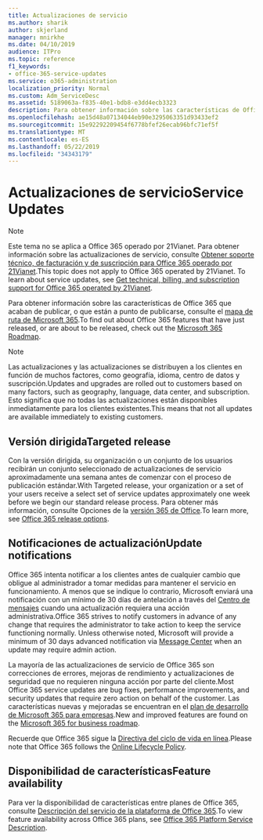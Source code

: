 ```yaml
---
title: Actualizaciones de servicio
ms.author: sharik
author: skjerland
manager: mnirkhe
ms.date: 04/10/2019
audience: ITPro
ms.topic: reference
f1_keywords:
- office-365-service-updates
ms.service: o365-administration
localization_priority: Normal
ms.custom: Adm_ServiceDesc
ms.assetid: 5189063a-f835-40e1-bdb8-e3dd4ecb3323
description: Para obtener información sobre las características de Office 365 que acaban de publicar, o que están a punto de publicarse, consulte el mapa de ruta de Microsoft 365.
ms.openlocfilehash: ae15d48a07134044eb90e3295063351d93433ef2
ms.sourcegitcommit: 15e92292209454f6778bfef26ecab96bfc71ef5f
ms.translationtype: MT
ms.contentlocale: es-ES
ms.lasthandoff: 05/22/2019
ms.locfileid: "34343179"
---
```

# <a name="service-updates"></a><span data-ttu-id="c80e9-103">Actualizaciones de servicio</span><span class="sxs-lookup"><span data-stu-id="c80e9-103">Service Updates</span></span>

> [!NOTE]
> <span data-ttu-id="c80e9-p101">Este tema no se aplica a Office 365 operado por 21Vianet. Para obtener información sobre las actualizaciones de servicio, consulte [Obtener soporte técnico, de facturación y de suscripción para Office 365 operado por 21Vianet](http://go.microsoft.com/fwlink/?LinkID=733350&amp;clcid=0x409).</span><span class="sxs-lookup"><span data-stu-id="c80e9-p101">This topic does not apply to Office 365 operated by 21Vianet. To learn about service updates, see [Get technical, billing, and subscription support for Office 365 operated by 21Vianet](http://go.microsoft.com/fwlink/?LinkID=733350&amp;clcid=0x409).</span></span> 
  
<span data-ttu-id="c80e9-106">Para obtener información sobre las características de Office 365 que acaban de publicar, o que están a punto de publicarse, consulte el [mapa de ruta de Microsoft 365](https://go.microsoft.com/fwlink/?LinkId=509914).</span><span class="sxs-lookup"><span data-stu-id="c80e9-106">To find out about Office 365 features that have just released, or are about to be released, check out the [Microsoft 365 Roadmap](https://go.microsoft.com/fwlink/?LinkId=509914).</span></span>
  
> [!NOTE]
> <span data-ttu-id="c80e9-107">Las actualizaciones y las actualizaciones se distribuyen a los clientes en función de muchos factores, como geografía, idioma, centro de datos y suscripción.</span><span class="sxs-lookup"><span data-stu-id="c80e9-107">Updates and upgrades are rolled out to customers based on many factors, such as geography, language, data center, and subscription.</span></span> <span data-ttu-id="c80e9-108">Esto significa que no todas las actualizaciones están disponibles inmediatamente para los clientes existentes.</span><span class="sxs-lookup"><span data-stu-id="c80e9-108">This means that not all updates are available immediately to existing customers.</span></span> 
  
## <a name="targeted-release"></a><span data-ttu-id="c80e9-109">Versión dirigida</span><span class="sxs-lookup"><span data-stu-id="c80e9-109">Targeted release</span></span>

<span data-ttu-id="c80e9-110">Con la versión dirigida, su organización o un conjunto de los usuarios recibirán un conjunto seleccionado de actualizaciones de servicio aproximadamente una semana antes de comenzar con el proceso de publicación estándar.</span><span class="sxs-lookup"><span data-stu-id="c80e9-110">With Targeted release, your organization or a set of your users receive a select set of service updates approximately one week before we begin our standard release process.</span></span> <span data-ttu-id="c80e9-111">Para obtener más información, consulte Opciones de la [versión 365 de Office](https://docs.microsoft.com/office365/admin/manage/release-options-in-office-365?view=o365-worldwide).</span><span class="sxs-lookup"><span data-stu-id="c80e9-111">To learn more, see [Office 365 release options](https://docs.microsoft.com/office365/admin/manage/release-options-in-office-365?view=o365-worldwide).</span></span> 
  
## <a name="update-notifications"></a><span data-ttu-id="c80e9-112">Notificaciones de actualización</span><span class="sxs-lookup"><span data-stu-id="c80e9-112">Update notifications</span></span>

<span data-ttu-id="c80e9-p104">Office 365 intenta notificar a los clientes antes de cualquier cambio que obligue al administrador a tomar medidas para mantener el servicio en funcionamiento. A menos que se indique lo contrario, Microsoft enviará una notificación con un mínimo de 30 días de antelación a través del [Centro de mensajes](http://technet.microsoft.com/library/38FB3333-BFCC-4340-A37B-DEDA509C209.aspx) cuando una actualización requiera una acción administrativa.</span><span class="sxs-lookup"><span data-stu-id="c80e9-p104">Office 365 strives to notify customers in advance of any change that requires the administrator to take action to keep the service functioning normally. Unless otherwise noted, Microsoft will provide a minimum of 30 days advanced notification via [Message Center](http://technet.microsoft.com/library/38FB3333-BFCC-4340-A37B-DEDA509C209.aspx) when an update may require admin action.</span></span> 
  
<span data-ttu-id="c80e9-115">La mayoría de las actualizaciones de servicio de Office 365 son correcciones de errores, mejoras de rendimiento y actualizaciones de seguridad que no requieren ninguna acción por parte del cliente.</span><span class="sxs-lookup"><span data-stu-id="c80e9-115">Most Office 365 service updates are bug fixes, performance improvements, and security updates that require zero action on behalf of the customer.</span></span> <span data-ttu-id="c80e9-116">Las características nuevas y mejoradas se encuentran en el [plan de desarrollo de Microsoft 365 para empresas](http://roadmap.office.com/).</span><span class="sxs-lookup"><span data-stu-id="c80e9-116">New and improved features are found on the [Microsoft 365 for business roadmap](http://roadmap.office.com/).</span></span>
  
<span data-ttu-id="c80e9-117">Recuerde que Office 365 sigue la [Directiva del ciclo de vida en línea](https://support.microsoft.com/lifecycle#gp/osslpolicy).</span><span class="sxs-lookup"><span data-stu-id="c80e9-117">Please note that Office 365 follows the [Online Lifecycle Policy](https://support.microsoft.com/lifecycle#gp/osslpolicy).</span></span>
  
## <a name="feature-availability"></a><span data-ttu-id="c80e9-118">Disponibilidad de características</span><span class="sxs-lookup"><span data-stu-id="c80e9-118">Feature availability</span></span>

<span data-ttu-id="c80e9-119">Para ver la disponibilidad de características entre planes de Office 365, consulte [Descripción del servicio de la plataforma de Office 365](https://technet.microsoft.com/library/office-365-platform-service-description.aspx).</span><span class="sxs-lookup"><span data-stu-id="c80e9-119">To view feature availability across Office 365 plans, see [Office 365 Platform Service Description](https://technet.microsoft.com/library/office-365-platform-service-description.aspx).</span></span>
  

